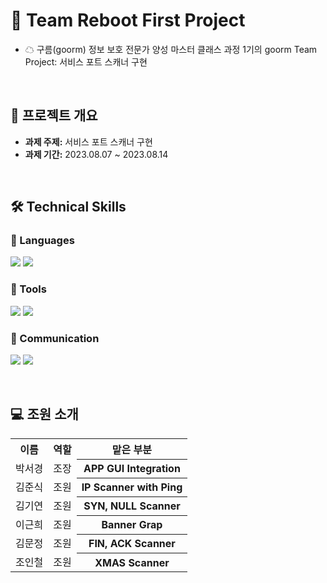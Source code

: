 # 🌈 Team Reboot First Project
- ☁ 구름(goorm) 정보 보호 전문가 양성 마스터 클래스 과정 1기의 goorm Team Project: 서비스 포트 스캐너 구현

<br>

## 📂 프로젝트 개요

- **과제 주제:** 서비스 포트 스캐너 구현
- **과제 기간:** 2023.08.07 ~ 2023.08.14

<br>

## 🛠️ Technical Skills

### 📒 Languages
<img src="https://img.shields.io/badge/Python-3776AB?style=for-the-badge&logo=python&logoColor=white"/> <img src="https://img.shields.io/badge/C-A8B9CC?style=for-the-badge&logo=c&logoColor=white"/>

### 📗 Tools
<img src="https://img.shields.io/badge/Visual Studio Code-007ACC?style=for-the-badge&logo=visualstudiocode&logoColor=white"/> <img src="https://img.shields.io/badge/GitHub-181717?style=for-the-badge&logo=github&logoColor=white"/>

### 📙 Communication
<img src="https://img.shields.io/badge/Slack-4A154B?style=for-the-badge&logo=slack&logoColor=white"/> <img src="https://img.shields.io/badge/Notion-000000?style=for-the-badge&logo=notion&logoColor=white"/> 

<br>

## 💻 조원 소개

<table>
  <tr>
    <th align="center">이름</th>
    <th align="center">역할</th>
    <th align="center">맡은 부분</th>
  </tr>
  <tr>
    <td align="center">박서경</td>
    <td align="center">조장</td>
    <th align="center">APP GUI Integration</th>
  </tr>
    <tr>
    <td align="center">김준식</td>
    <td align="center">조원</td>
    <th align="center">IP Scanner with Ping</th>
  </tr>
      <tr>
    <td align="center">김기연</td>
    <td align="center">조원</td>
    <th align="center">SYN, NULL Scanner</th>
  </tr>
  <tr>
    <td align="center">이근희</td>
    <td align="center">조원</td>
    <th align="center">Banner Grap</th>
  </tr>
  <tr>
    <td align="center">김문정</td>
    <td align="center">조원</td>
    <th align="center">FIN, ACK Scanner</th>
  </tr>
    <tr>
    <td align="center">조인철</td>
    <td align="center">조원</td>
    <th align="center">XMAS Scanner</th>
  </tr>
</table>
